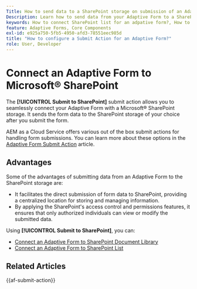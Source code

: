 ```yaml
---
Title: How to send data to a SharePoint storage on submission of an Adaptive Form?
Description: Learn how to send data from your Adaptive Form to a SharePoint storage like a SharePoint list or Document library when you submit the form.
keywords: How to connect SharePoint list for an adpative form?, How to connnect SharePoint document library for an adpative form, Submit to SharePoint, Create a SharePoint Document Library Configuration, Use the Submit to SharePoint submit action in an Adaptive Form, Connect an Adaptive Form to Microsoft&reg; SharePoint List.
feature: Adaptive Forms, Core Components
exl-id: e925a750-5fb5-4950-afd3-78551eec985d
title: "How to configure a Submit Action for an Adaptive Form?"
role: User, Developer
---
```

# Connect an Adaptive Form to Microsoft® SharePoint

The **[!UICONTROL Submit to SharePoint]** submit action allows you to seamlessly connect your Adaptive Form with a Microsoft® SharePoint storage. It sends the form data to the SharePoint storage of your choice after you submit the form. 

AEM as a Cloud Service offers various out of the box submit actions for handling form submissions. You can learn more about these options in the [Adaptive Form Submit Action](/help/forms/configure-submit-actions-core-components.md)  article.

## Advantages

Some of the advantages of submitting data from an Adaptive Form to the SharePoint storage are:

* It facilitates the direct submission of form data to SharePoint, providing a centralized location for storing and managing information.
* By applying the SharePoint's access control and permissions features, it ensures that only authorized individuals can view or modify the submitted data.

Using **[!UICONTROL Submit to SharePoint]**, you can:

* [Connect an Adaptive Form to SharePoint Document Library](/help/forms/connect-forms-to-sharepoint-document-library.md)
* [Connect an Adaptive Form to SharePoint List](/help/forms/connect-forms-to-sharepoint-list.md)

## Related Articles

{{af-submit-action}}

